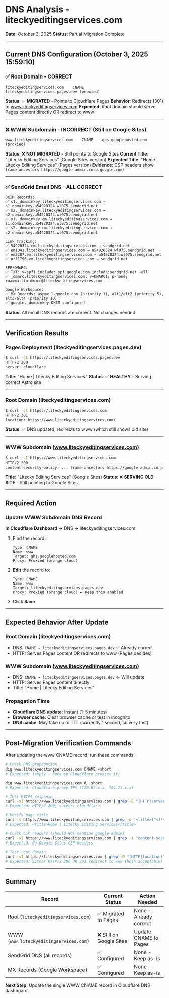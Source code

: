 # DNS Analysis - liteckyeditingservices.com

**Date**: October 3, 2025
**Status**: Partial Migration Complete

---

## Current DNS Configuration (October 3, 2025 15:59:10)

### ✅ Root Domain - CORRECT

```
liteckyeditingservices.com    CNAME    liteckyeditingservices.pages.dev (proxied)
```

**Status**: ✅ **MIGRATED** - Points to Cloudflare Pages
**Behavior**: Redirects (301) to www.liteckyeditingservices.com
**Expected**: Root domain should serve Pages content directly OR redirect to www

---

### ❌ WWW Subdomain - INCORRECT (Still on Google Sites)

```
www.liteckyeditingservices.com    CNAME    ghs.googlehosted.com (proxied)
```

**Status**: ❌ **NOT MIGRATED** - Still points to Google Sites
**Current Title**: "Litecky Editing Services" (Google Sites version)
**Expected Title**: "Home | Litecky Editing Services" (Pages version)
**Evidence**: CSP headers show `frame-ancestors https://google-admin.corp.google.com/`

---

### ✅ SendGrid Email DNS - ALL CORRECT

```
DKIM Records:
✅ s1._domainkey.liteckyeditingservices.com → s1.domainkey.u54920324.wl075.sendgrid.net
✅ s2._domainkey.liteckyeditingservices.com → s2.domainkey.u54920324.wl075.sendgrid.net
✅ s1._domainkey.em.liteckyeditingservices.com → s1.domainkey.u54920324.wl075.sendgrid.net
✅ s2._domainkey.em.liteckyeditingservices.com → s2.domainkey.u54920324.wl075.sendgrid.net

Link Tracking:
✅ 54920324.em.liteckyeditingservices.com → sendgrid.net
✅ em1041.liteckyeditingservices.com → u54920324.wl075.sendgrid.net
✅ em2287.em.liteckyeditingservices.com → u54920324.wl075.sendgrid.net
✅ url1796.em.liteckyeditingservices.com → sendgrid.net

SPF/DMARC:
✅ TXT: v=spf1 include:_spf.google.com include:sendgrid.net ~all
✅ _dmarc.liteckyeditingservices.com: v=DMARC1; p=none; rua=mailto:dmarc@liteckyeditingservices.com

Google Workspace:
✅ MX Records: aspmx.l.google.com (priority 1), alt1/alt2 (priority 5), alt3/alt4 (priority 10)
✅ google._domainkey DKIM configured
```

**Status**: All email DNS records are correct. No changes needed.

---

## Verification Results

### Pages Deployment (liteckyeditingservices.pages.dev)

```bash
$ curl -sI https://liteckyeditingservices.pages.dev
HTTP/2 200
server: cloudflare
```

**Title**: "Home | Litecky Editing Services"
**Status**: ✅ **HEALTHY** - Serving correct Astro site

---

### Root Domain (liteckyeditingservices.com)

```bash
$ curl -sI https://liteckyeditingservices.com
HTTP/2 301
location: https://www.liteckyeditingservices.com/
```

**Status**: ✅ DNS updated, redirects to www (which still shows old site)

---

### WWW Subdomain (www.liteckyeditingservices.com)

```bash
$ curl -sI https://www.liteckyeditingservices.com
HTTP/2 200
content-security-policy: ... frame-ancestors https://google-admin.corp.google.com/
```

**Title**: "Litecky Editing Services" (Google Sites)
**Status**: ❌ **SERVING OLD SITE** - Still pointing to Google Sites

---

## Required Action

### Update WWW Subdomain DNS Record

**In Cloudflare Dashboard** → DNS → liteckyeditingservices.com:

1. Find the record:

   ```
   Type: CNAME
   Name: www
   Target: ghs.googlehosted.com
   Proxy: Proxied (orange cloud)
   ```

2. **Edit** the record to:

   ```
   Type: CNAME
   Name: www
   Target: liteckyeditingservices.pages.dev
   Proxy: Proxied (orange cloud) ← Keep this enabled
   ```

3. Click **Save**

---

## Expected Behavior After Update

### Root Domain (liteckyeditingservices.com)

- DNS: `CNAME → liteckyeditingservices.pages.dev` ✅ Already correct
- HTTP: Serves Pages content OR redirects to www (Pages decides)

### WWW Subdomain (www.liteckyeditingservices.com)

- DNS: `CNAME → liteckyeditingservices.pages.dev` ← Will update
- HTTP: Serves Pages content directly
- Title: "Home | Litecky Editing Services"

### Propagation Time

- **Cloudflare DNS update**: Instant (1-5 minutes)
- **Browser cache**: Clear browser cache or test in incognito
- **DNS cache**: May take up to TTL (currently 1 second, so very fast)

---

## Post-Migration Verification Commands

After updating the www CNAME record, run these commands:

```bash
# Check DNS propagation
dig www.liteckyeditingservices.com CNAME +short
# Expected: (empty - because Cloudflare proxies it)

dig www.liteckyeditingservices.com A +short
# Expected: Cloudflare proxy IPs (172.67.x.x, 104.21.x.x)

# Test HTTPS response
curl -sI https://www.liteckyeditingservices.com | grep -E "(HTTP|server|location)"
# Expected: HTTP/2 200, server: cloudflare

# Verify page title
curl -s https://www.liteckyeditingservices.com | grep -o '<title>[^<]*</title>'
# Expected: <title>Home | Litecky Editing Services</title>

# Check CSP headers (should NOT mention google-admin)
curl -sI https://www.liteckyeditingservices.com | grep -i "content-security"
# Expected: No Google Sites CSP headers

# Test root domain
curl -sI https://liteckyeditingservices.com | grep -E "(HTTP|location)"
# Expected: Either HTTP/2 200 OR 301 redirect to www (both acceptable)
```

---

## Summary

| Record                                 | Current Status           | Action Needed          |
| -------------------------------------- | ------------------------ | ---------------------- |
| Root (`liteckyeditingservices.com`)    | ✅ Migrated to Pages     | None - Already correct |
| WWW (`www.liteckyeditingservices.com`) | ❌ Still on Google Sites | Update CNAME to Pages  |
| SendGrid DNS (all records)             | ✅ Configured            | None - Keep as-is      |
| MX Records (Google Workspace)          | ✅ Configured            | None - Keep as-is      |

**Next Step**: Update the single WWW CNAME record in Cloudflare DNS dashboard.
